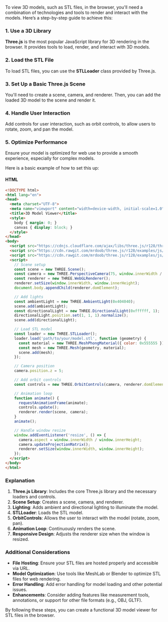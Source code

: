 To view 3D models, such as STL files, in the browser, you'll need a combination of technologies and tools to render and interact with the models. Here’s a step-by-step guide to achieve this:

### 1. Use a 3D Library
**Three.js** is the most popular JavaScript library for 3D rendering in the browser. It provides tools to load, render, and interact with 3D models.

### 2. Load the STL File
To load STL files, you can use the **STLLoader** class provided by Three.js.

### 3. Set Up a Basic Three.js Scene
You'll need to create a scene, camera, and renderer. Then, you can add the loaded 3D model to the scene and render it.

### 4. Handle User Interaction
Add controls for user interaction, such as orbit controls, to allow users to rotate, zoom, and pan the model.

### 5. Optimize Performance
Ensure your model is optimized for web use to provide a smooth experience, especially for complex models.

Here is a basic example of how to set this up:

#### HTML
```html
<!DOCTYPE html>
<html lang="en">
<head>
  <meta charset="UTF-8">
  <meta name="viewport" content="width=device-width, initial-scale=1.0">
  <title>3D Model Viewer</title>
  <style>
    body { margin: 0; }
    canvas { display: block; }
  </style>
</head>
<body>
  <script src="https://cdnjs.cloudflare.com/ajax/libs/three.js/r128/three.min.js"></script>
  <script src="https://cdn.rawgit.com/mrdoob/three.js/r128/examples/js/loaders/STLLoader.js"></script>
  <script src="https://cdn.rawgit.com/mrdoob/three.js/r128/examples/js/controls/OrbitControls.js"></script>
  <script>
    // Scene setup
    const scene = new THREE.Scene();
    const camera = new THREE.PerspectiveCamera(75, window.innerWidth / window.innerHeight, 0.1, 1000);
    const renderer = new THREE.WebGLRenderer();
    renderer.setSize(window.innerWidth, window.innerHeight);
    document.body.appendChild(renderer.domElement);

    // Add lights
    const ambientLight = new THREE.AmbientLight(0x404040);
    scene.add(ambientLight);
    const directionalLight = new THREE.DirectionalLight(0xffffff, 1);
    directionalLight.position.set(1, 1, 1).normalize();
    scene.add(directionalLight);

    // Load STL model
    const loader = new THREE.STLLoader();
    loader.load('path/to/your/model.stl', function (geometry) {
      const material = new THREE.MeshPhongMaterial({ color: 0x555555 });
      const mesh = new THREE.Mesh(geometry, material);
      scene.add(mesh);
    });

    // Camera position
    camera.position.z = 5;

    // Add orbit controls
    const controls = new THREE.OrbitControls(camera, renderer.domElement);

    // Animation loop
    function animate() {
      requestAnimationFrame(animate);
      controls.update();
      renderer.render(scene, camera);
    }
    animate();

    // Handle window resize
    window.addEventListener('resize', () => {
      camera.aspect = window.innerWidth / window.innerHeight;
      camera.updateProjectionMatrix();
      renderer.setSize(window.innerWidth, window.innerHeight);
    });
  </script>
</body>
</html>
```

### Explanation
1. **Three.js Library**: Includes the core Three.js library and the necessary loaders and controls.
2. **Scene Setup**: Creates a scene, camera, and renderer.
3. **Lighting**: Adds ambient and directional lighting to illuminate the model.
4. **STLLoader**: Loads the STL model.
5. **OrbitControls**: Allows the user to interact with the model (rotate, zoom, pan).
6. **Animation Loop**: Continuously renders the scene.
7. **Responsive Design**: Adjusts the renderer size when the window is resized.

### Additional Considerations
- **File Hosting**: Ensure your STL files are hosted properly and accessible via URL.
- **Model Optimization**: Use tools like MeshLab or Blender to optimize STL files for web rendering.
- **Error Handling**: Add error handling for model loading and other potential issues.
- **Enhancements**: Consider adding features like measurement tools, annotations, or support for other file formats (e.g., OBJ, GLTF).

By following these steps, you can create a functional 3D model viewer for STL files in the browser.
